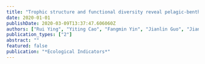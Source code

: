```yaml
---
title: "Trophic structure and functional diversity reveal pelagic-benthic coupling dynamic in the coastal ecosystem of Daya Bay, China"
date: 2020-01-01
publishDate: 2020-03-09T13:37:47.606060Z
authors: ["Rui Ying", "Yiting Cao", "Fangmin Yin", "Jianlin Guo", "Jianrong Huang", "Yingyong Wang", "Lianming Zheng", "Junxing Wang", "Haoliang Liang", "Zufu Li"]
publication_types: ["2"]
abstract: ""
featured: false
publication: "*Ecological Indicators*"
---
```


